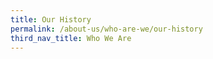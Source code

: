 ```yaml
---
title: Our History
permalink: /about-us/who-are-we/our-history
third_nav_title: Who We Are
---
```


<Content for Our History goes here>